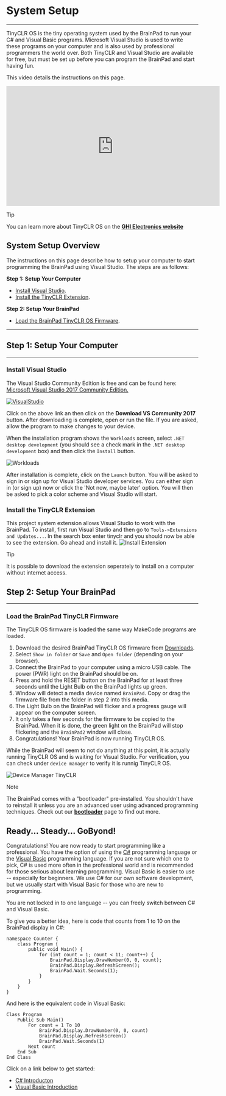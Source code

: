 # System Setup
---
TinyCLR OS is the tiny operating system used by the BrainPad to run your C# and Visual Basic programs. Microsoft Visual Studio is used to write these programs on your computer and is also used by professional programmers the world over. Both TinyCLR and Visual Studio are available for free, but must be set up before you can program the BrainPad and start having fun.

This video details the instructions on this page.

<iframe width="560" height="315" src="https://www.youtube.com/embed/TDvHfaDPlWk" frameborder="0" allowfullscreen></iframe>


> [!Tip]
> You can learn more about TinyCLR OS on the [**GHI Electronics website**](https://www.ghielectronics.com/tinyclr/features)

## System Setup Overview
The instructions on this page describe how to setup your computer to start programming the BrainPad using Visual Studio. The steps are as follows:

**Step 1: Setup Your Computer**
  * [Install Visual Studio](#install-visual-studio).
  * [Install the TinyCLR Extension](#install-the-tinyclr-extension).

**Step 2: Setup Your BrainPad**
  * [Load the BrainPad TinyCLR OS Firmware](#load-the-brainpad-tinyclr-firmware).

---

## Step 1: Setup Your Computer
---

### Install Visual Studio
The Visual Studio Community Edition is free and can be found here: [Microsoft Visual Studio 2017 Community Edition.](https://www.visualstudio.com/vs/community/)

[![VisualStudio](images/download-visual-studio.png)](https://www.visualstudio.com/vs/community/)

Click on the above link an then click on the **Download VS Community 2017** button. After downloading is complete, open or run the file. If you are asked, allow the program to make changes to your device.

When the installation program shows the `Workloads` screen, select `.NET desktop development` (you should see a check mark in the `.NET desktop development` box) and then click the `Install` button.

![Workloads](images/visual-studio-workloads.png)

After installation is complete, click on the `Launch` button. You will be asked to sign in or sign up for Visual Studio developer services. You can either sign in (or sign up) now or click the 'Not now, maybe later' option. You will then be asked to pick a color scheme and Visual Studio will start.

### Install the TinyCLR Extension

This project system extension allows Visual Studio to work with the BrainPad. To install, first run Visual Studio and then go to `Tools->Extensions and Updates...`. In the search box enter tinyclr and you should now be able to see the extension. Go ahead and install it.
![Install Extension](images/Install-tinyclr-extension.gif)

> [!Tip]
> It is possible to download the extension seperately to install on a computer without internet access.

## Step 2: Setup Your BrainPad
---

### Load the BrainPad TinyCLR Firmware

The TinyCLR OS firmware is loaded the same way MakeCode programs are loaded.

1. Download the desired BrainPad TinyCLR OS firmware from [Downloads](../resources/downloads.md).
2. Select `Show in folder` or `Save` and `Open folder` (depending on your browser).
3. Connect the BrainPad to your computer using a micro USB cable. The power (PWR) light on the BrainPad should be on.
4. Press and hold the RESET button on the BrainPad for at least three seconds until the Light Bulb on the BrainPad lights up green.
5. Window will detect a media device named `BrainPad`. Copy or drag the firmware file from the folder in step 2 into this media.
6. The Light Bulb on the BrainPad will flicker and a progress gauge will appear on the computer screen.
7. It only takes a few seconds for the firmware to be copied to the BrainPad. When it is done, the green light on the BrainPad will stop flickering and the `BrainPad2` window will close.
8. Congratulations! Your BrainPad is now running TinyCLR OS.

While the BrainPad will seem to not do anything at this point, it is actually running TinyCLR OS and is waiting for Visual Studio. For verification, you can check under `device manager` to verify it is runnig TinyCLR OS.

![Device Manager TinyCLR](images/device-manager-tinyclr.png)

> [!Note]
> The BrainPad comes with a "bootloader" pre-installed. You shouldn't have to reinstall it unless you are an advanced user using advanced programming techniques. Check out our [**bootloader**](../resources/bootloader.md) page to find out more.

## Ready... Steady... GoByond!
Congratulations! You are now ready to start programming like a professional. You have the option of using the [C#](csharp/intro.md) programming language or the [Visual Basic](vb/intro.md) programming language. If you are not sure which one to pick, C# is used more often in the professional world and is recommended for those serious about learning programming. Visual Basic is easier to use -- especially for beginners. We use C# for our own software development, but we usually start with Visual Basic for those who are new to programming.

You are not locked in to one language -- you can freely switch between C# and Visual Basic.

To give you a better idea, here is code that counts from 1 to 10 on the BrainPad display in C#:

```
namespace Counter {
    class Program {
        public void Main() {
            for (int count = 1; count < 11; count++) {
                BrainPad.Display.DrawNumber(0, 0, count);
                BrainPad.Display.RefreshScreen();
                BrainPad.Wait.Seconds(1);
            }
        }
    }
}
```

And here is the equivalent code in Visual Basic:
```
Class Program
    Public Sub Main()
        For count = 1 To 10
            BrainPad.Display.DrawNumber(0, 0, count)
            BrainPad.Display.RefreshScreen()
            BrainPad.Wait.Seconds(1)
        Next count
    End Sub
End Class
```

Click on a link below to get started:

* [C# Introducton](csharp/intro.md)
* [Visual Basic Introduction](vb/intro.md)

